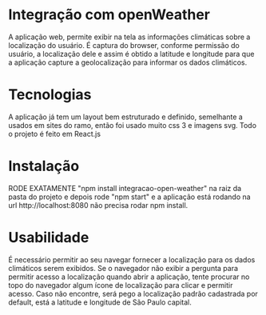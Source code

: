 # Integração com openWeather

A aplicação web, permite exibir na tela as informações climáticas sobre a localização do usuário.
É captura do browser, conforme permissão do usuário, a localização dele e assim é obtido a latitude e longitude para que a aplicação capture a geolocalização para informar os dados climáticos.

# Tecnologias

A aplicação já tem um layout bem estruturado e definido, semelhante a usados em sites do ramo, então foi usado muito css 3 e imagens svg. Todo o projeto é feito em React.js

# Instalação

RODE EXATAMENTE "npm install integracao-open-weather" na raiz da pasta do projeto e depois rode "npm start" e a aplicação está rodando na url http://localhost:8080 não precisa rodar npm install.


# Usabilidade

É necessário permitir ao seu navegar fornecer a localização para os dados climáticos serem exibidos. Se o navegador não exibir a pergunta para permitir acesso a localização quando abrir a aplicação, tente procurar no topo do navegador algum ícone de localização para clicar e permitir acesso. Caso não encontre, será pego a localização padrão cadastrada por default, está a latitude e longitude de São Paulo capital.